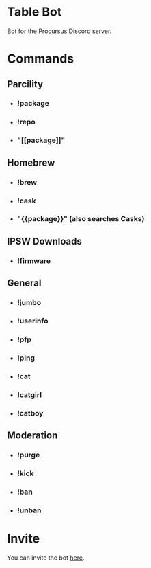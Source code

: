 # Table Bot

Bot for the Procursus Discord server.

# Commands

## Parcility  

* ### !package
* ### !repo
* ### "[[package]]"

## Homebrew 

* ### !brew
* ### !cask
* ### "{{package}}" (also searches Casks)

## IPSW Downloads

* ### !firmware

## General

* ### !jumbo
* ### !userinfo
* ### !pfp
* ### !ping
* ### !cat
* ### !catgirl
* ### !catboy

## Moderation

* ### !purge
* ### !kick
* ### !ban
* ### !unban

# Invite

You can invite the bot [here](https://discord.com/api/oauth2/authorize?client_id=795276002552446996&permissions=2080762999&scope=bot%20applications.commands).
